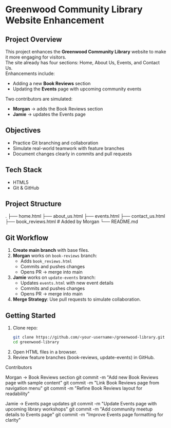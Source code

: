 # Greenwood Community Library Website Enhancement

## Project Overview
This project enhances the **Greenwood Community Library** website to make it more engaging for visitors.  
The site already has four sections: Home, About Us, Events, and Contact Us.  
Enhancements include:  
- Adding a new **Book Reviews** section  
- Updating the **Events** page with upcoming community events  

Two contributors are simulated:  
- **Morgan** → adds the Book Reviews section  
- **Jamie** → updates the Events page  

## Objectives
- Practice Git branching and collaboration  
- Simulate real-world teamwork with feature branches  
- Document changes clearly in commits and pull requests  

## Tech Stack
- HTML5  
- Git & GitHub  

## Project Structure
.
├── home.html
├── about_us.html
├── events.html
├── contact_us.html
├── book_reviews.html   # Added by Morgan
└── README.md


## Git Workflow
1. **Create main branch** with base files.  
2. **Morgan** works on `book-reviews` branch:  
   - Adds `book_reviews.html`  
   - Commits and pushes changes  
   - Opens PR → merge into main  
3. **Jamie** works on `update-events` branch:  
   - Updates `events.html` with new event details  
   - Commits and pushes changes  
   - Opens PR → merge into main  
4. **Merge Strategy**: Use pull requests to simulate collaboration.  

## Getting Started
1. Clone repo:
   ```bash
   git clone https://github.com/<your-username>/greenwood-library.git
   cd greenwood-library
2. Open HTML files in a browser.
3. Review feature branches (book-reviews, update-events) in GitHub.

Contributors

Morgan → Book Reviews section
git commit -m "Add new Book Reviews page with sample content"
git commit -m "Link Book Reviews page from navigation menu"
git commit -m "Refine Book Reviews layout for readability"

Jamie → Events page updates
git commit -m "Update Events page with upcoming library workshops"
git commit -m "Add community meetup details to Events page"
git commit -m "Improve Events page formatting for clarity"
